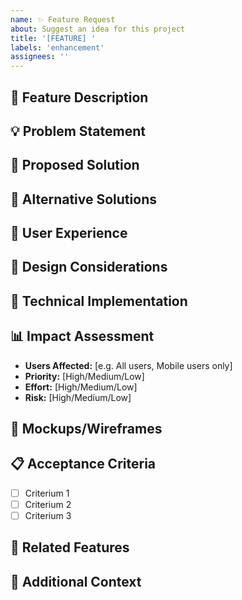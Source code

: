 ```yaml
---
name: ✨ Feature Request
about: Suggest an idea for this project
title: '[FEATURE] '
labels: 'enhancement'
assignees: ''
---
```


## 🎯 Feature Description
<!-- Een duidelijke beschrijving van de gewenste functionaliteit -->

## 💡 Problem Statement
<!-- Welk probleem lost deze feature op? -->

## 🚀 Proposed Solution
<!-- Beschrijf hoe je denkt dat dit geïmplementeerd kan worden -->

## 🔄 Alternative Solutions
<!-- Heb je andere oplossingen overwogen? -->

## 📱 User Experience
<!-- Hoe verbetert dit de gebruikerservaring? -->

## 🎨 Design Considerations
<!-- Zijn er specifieke design vereisten? -->

## 🔧 Technical Implementation
<!-- Zijn er technische overwegingen of vereisten? -->

## 📊 Impact Assessment
- **Users Affected:** [e.g. All users, Mobile users only]
- **Priority:** [High/Medium/Low]
- **Effort:** [High/Medium/Low]
- **Risk:** [High/Medium/Low]

## 📸 Mockups/Wireframes
<!-- Voeg mockups of wireframes toe indien beschikbaar -->

## 📋 Acceptance Criteria
<!-- Wat moet er gebeuren om deze feature als 'klaar' te beschouwen? -->
- [ ] Criterium 1
- [ ] Criterium 2
- [ ] Criterium 3

## 🔗 Related Features
<!-- Zijn er andere features die hiermee samenhangen? -->

## 📝 Additional Context
<!-- Extra informatie of context -->
